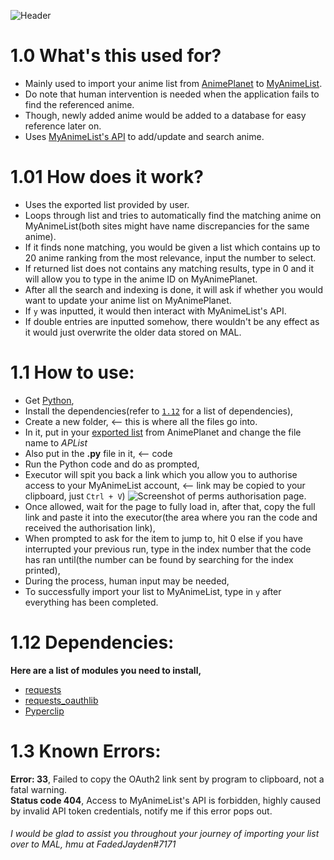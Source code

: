 ![Header](https://cdn.discordapp.com/attachments/782294527661965352/799990021733744660/dfb63e00-582c-11eb-9698-12872b7a9f8c.png)

# 1.0 What's this used for?
- Mainly used to import your anime list from [AnimePlanet](https://www.anime-planet.com/) to [MyAnimeList](https://myanimelist.net/).
- Do note that human intervention is needed when the application fails to find the referenced anime.
- Though, newly added anime would be added to a database for easy reference later on.
- Uses [MyAnimeList's API](https://myanimelist.net/apiconfig/references/api/v2) to add/update and search anime.

# 1.01 How does it work?
- Uses the exported list provided by user.
- Loops through list and tries to automatically find the matching anime on MyAnimeList(both sites might have name discrepancies for the same anime).
- If it finds none matching, you would be given a list which contains up to 20 anime ranking from the most relevance, input the number to select.
- If returned list does not contains any matching results, type in 0 and it will allow you to type in the anime ID on MyAnimePlanet.
- After all the search and indexing is done, it will ask if whether you would want to update your anime list on MyAnimePlanet.
- If `y` was inputted, it would then interact with MyAnimeList's API.
- If double entries are inputted somehow, there wouldn't be any effect as it would just overwrite the older data stored on MAL.

# 1.1 How to use:
- Get [Python](https://www.python.org/),
- Install the dependencies(refer to [`1.12`](https://github.com/FadedJayden/AP_MALPorter#112-dependencies) for a list of dependencies),
- Create a new folder, <-- this is where all the files go into.
- In it, put in your [exported list](https://www.anime-planet.com/users/export_list.php) from AnimePlanet and change the file name to *APList*
- Also put in the **.py** file in it, <-- code
- Run the Python code and do as prompted,
- Executor will spit you back a link which you allow you to authorise access to your MyAnimeList account, <-- link may be copied to your clipboard, just `Ctrl + V`)
![Screenshot of perms authorisation page.](https://cdn.discordapp.com/attachments/782294527661965352/799989880825708544/XWjQABAgQIECAQIiDkhTBrQoAAAQIECBCIFRDyYr11I0CAAAECBAiECAh5IcyaECBAgAABAgRiBYS8G72blNIsdhq6ESBAgAABAg.png)
- Once allowed, wait for the page to fully load in, after that, copy the full link and paste it into the executor(the area where you ran the code and received the authorisation link),
- When prompted to ask for the item to jump to, hit 0 else if you have interrupted your previous run, type in the index number that the code has ran until(the number can be found by searching for the index printed),
- During the process, human input may be needed,
- To successfully import your list to MyAnimeList, type in `y` after everything has been completed.

# 1.12 Dependencies:
**Here are a list of modules you need to install,**
- [requests](https://pypi.org/project/requests/)
- [requests_oauthlib](https://pypi.org/project/requests-oauthlib/)
- [Pyperclip](https://pypi.org/project/pyperclip/)

# 1.3 Known Errors:
**Error: 33**,
	Failed to copy the OAuth2 link sent by program to clipboard, not a fatal warning.\
**Status code 404**,
	Access to MyAnimeList's API is forbidden, highly caused by invalid API token credentials, notify me if this error pops out.
###### I would be glad to assist you throughout your journey of importing your list over to MAL, hmu at FadedJayden#7171